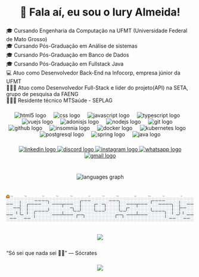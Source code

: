 <h1 align="center">👋 Fala aí, eu sou o Iury Almeida!</h1>

###

<p align="left">🎓 Cursando Engenharia da Computação na UFMT (Universidade Federal de Mato Grosso)<br>🎓 Cursando Pós-Graduação em Análise de sistemas<br>🎓 Cursando Pós-Graduação em Banco de Dados<br>🎓 Cursando Pós-Graduação em Fullstack Java<br>💻 Atuo como Desenvolvedor Back-End na Infocorp, empresa júnior da UFMT<br>🧑🏻‍🎓 Atuo como Desenvolvedor Full-Stack e lider do projeto(API) na SETA, grupo de pesquisa da FAENG<br>🧑🏻‍💻 Residente técnico MTSaúde - SEPLAG</p>

###

<div align="center">
  <img src="https://cdn.jsdelivr.net/gh/devicons/devicon/icons/html5/html5-original.svg" height="60" alt="html5 logo"  />
  <img width="12" />
  <img src="https://cdn.jsdelivr.net/gh/devicons/devicon/icons/css3/css3-original.svg" height="60" alt="css logo"  />
  <img width="12" />
  <img src="https://cdn.jsdelivr.net/gh/devicons/devicon/icons/javascript/javascript-original.svg" height="60" alt="javascript logo"  />
  <img width="12" />
  <img src="https://cdn.jsdelivr.net/gh/devicons/devicon/icons/typescript/typescript-original.svg" height="60" alt="typescript logo"  />
  <img width="12" />
  <img src="https://cdn.jsdelivr.net/gh/devicons/devicon/icons/vuejs/vuejs-original.svg" height="60" alt="vuejs logo"  />
  <img width="12" />
  <img src="https://cdn.jsdelivr.net/gh/devicons/devicon/icons/adonisjs/adonisjs-original.svg" height="60" alt="adonisjs logo"  />
  <img width="12" />
  <img src="https://cdn.jsdelivr.net/gh/devicons/devicon/icons/nodejs/nodejs-original.svg" height="60" alt="nodejs logo"  />
  <img width="12" />
  <img src="https://cdn.jsdelivr.net/gh/devicons/devicon/icons/git/git-original.svg" height="60" alt="git logo"  />
  <img width="12" />
  <img src="https://cdn.jsdelivr.net/gh/devicons/devicon/icons/github/github-original.svg" height="60" alt="github logo"  />
  <img width="12" />
  <img src="https://cdn.jsdelivr.net/gh/devicons/devicon/icons/insomnia/insomnia-original.svg" height="60" alt="insomnia logo"  />
  <img width="12" />
  <img src="https://cdn.jsdelivr.net/gh/devicons/devicon/icons/docker/docker-original.svg" height="60" alt="docker logo"  />
  <img width="12" />
  <img src="https://cdn.jsdelivr.net/gh/devicons/devicon/icons/kubernetes/kubernetes-plain.svg" height="60" alt="kubernetes logo"  />
  <img width="12" />
  <img src="https://cdn.jsdelivr.net/gh/devicons/devicon/icons/postgresql/postgresql-original.svg" height="60" alt="postgresql logo"  />
  <img width="12" />
  <img src="https://cdn.jsdelivr.net/gh/devicons/devicon/icons/spring/spring-original.svg" height="60" alt="spring logo"  />
  <img width="12" />
  <img src="https://cdn.jsdelivr.net/gh/devicons/devicon/icons/java/java-original.svg" height="60" alt="java logo"  />
</div>

###

<div align="center">
  <a href="https://www.linkedin.com/in/iury-almeida/" target="_blank">
    <img src="https://img.shields.io/static/v1?message=LinkedIn&logo=linkedin&label=&color=0077B5&logoColor=white&labelColor=&style=for-the-badge" height="25" alt="linkedin logo"  />
  </a>
  <a href="discord.com/users/iuryalmeida_" target="_blank">
    <img src="https://img.shields.io/static/v1?message=Discord&logo=discord&label=&color=7289DA&logoColor=white&labelColor=&style=for-the-badge" height="25" alt="discord logo"  />
  </a>
  <a href="https://www.instagram.com/iuryyalmeida/" target="_blank">
    <img src="https://img.shields.io/static/v1?message=Instagram&logo=instagram&label=&color=E4405F&logoColor=white&labelColor=&style=for-the-badge" height="25" alt="instagram logo"  />
  </a>
  <a href="https://wa.me/5565993409181" target="_blank">
    <img src="https://img.shields.io/static/v1?message=Whatsapp&logo=whatsapp&label=&color=25D366&logoColor=white&labelColor=&style=for-the-badge" height="25" alt="whatsapp logo"  />
  </a>
  <a href="mailto:iury.colombo@gmail.com" target="_blank">
    <img src="https://img.shields.io/static/v1?message=Gmail&logo=gmail&label=&color=D14836&logoColor=white&labelColor=&style=for-the-badge" height="25" alt="gmail logo"  />
  </a>
</div>

###

<br clear="both">

<div align="center">
  <img src="https://github-readme-stats.vercel.app/api/top-langs?username=IuryAlmeidaDev&locale=en&hide_title=false&layout=compact&card_width=320&langs_count=5&theme=dracula&hide_border=false&order=2" height="150" alt="languages graph"  />
</div>

###

<br clear="both">

<picture>
  <source media="(prefers-color-scheme: dark)" srcset="https://raw.githubusercontent.com/IuryAlmeidaDev/IuryAlmeidaDev/output/pacman-contribution-graph-dark.svg">
  <source media="(prefers-color-scheme: light)" srcset="https://raw.githubusercontent.com/IuryAlmeidaDev/IuryAlmeidaDev/output/pacman-contribution-graph.svg">
  <img alt="pacman contribution graph" src="https://raw.githubusercontent.com/IuryAlmeidaDev/IuryAlmeidaDev/output/pacman-contribution-graph.svg">
</picture>

###

<div align="center">
  <img height="200" src="https://media2.giphy.com/media/v1.Y2lkPTc5MGI3NjExOWVmbjNzeW5wMXdmbHpsOGR0YWdtcGh3dzJwZjFzZGh5eDBhOWQ2NSZlcD12MV9pbnRlcm5hbF9naWZfYnlfaWQmY3Q9Zw/aNqEFrYVnsS52/giphy.gif"  />
</div>

###

<p align="left">“Só sei que nada sei 🤯📖” — Sócrates</p>

###

<div align="center">
  <img src="https://visitor-badge.laobi.icu/badge?page_id=IuryAlmeidaDev.IuryAlmeidaDev&left_color=darkred"  />
</div>

###
